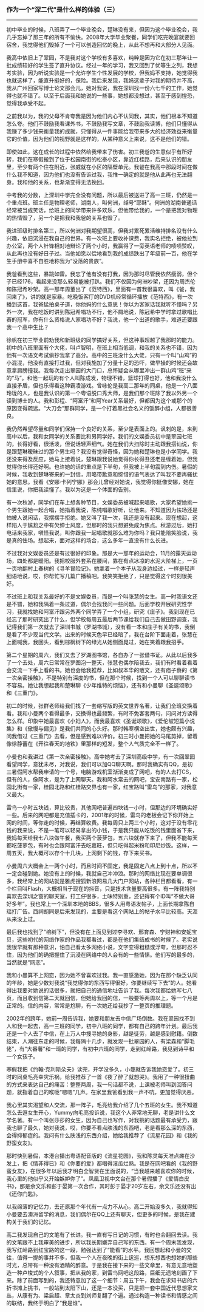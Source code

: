 <h3>作为一个“深二代”是什么样的体验（三）</h3>
<hr>

初中毕业的时候，八班弄了一个毕业晚会，楚琳没有来，但因为这个毕业晚会，我几乎忘掉了那三年的所有不愉快。2008年大学毕业聚餐，同学们吃完晚宴就要回宿舍，我觉得他们毁掉了一个可以创造回忆的晚上，从此不想再和大部分人见面。

我高中依旧上了翠园，不是我对这个学校有多喜欢，纯粹是因为它在初三那年让一批成绩较好的学生签了直升协议。经过一年的学习，我又回到了优等生之列，我想考实验，因为听说实验是一个允许学生个性发展的学校，但我妈不支持，她觉得我也就这样了，能直升挺好的，保险。我后来发现，我妈这辈子对我的期待并不高，我从广州回家写博士论文那会儿，她对我说，我在深圳找一份六七千的工作，她觉得也就不错了。以至于后面我和她说的一些事，她想都没想过，甚至于感到惶恐，觉得我承受不起。

之前我以为，我的父母不肯夸我是因为他们内心不认同我，其实，他们根本不知道怎么夸。他们不鼓励我看课外书，不鼓励我写文章，不鼓励我读博，他们只懂得从我赚了多少钱来衡量我的成就，只懂得从一件事能给我带来多大的经济效益来衡量它的价值，因为他们的视野就是这样的，从某种意义上来说，这不是他们的错。

即使如此，这在成长的过程中依然给我带来了伤害。初三我爸的生意似乎有所好转，我们在寒假搬到了位于松园南街的松泰小区，靠近红桂路，后来认识的朋友里，至少有两个住在附近，张威就在小区的隔壁单元。我爸在我高中那段时间在做什么我不知道，因为他们也没有告诉过我，我惟一确定的就是他从此再也无法翻身。我和他的关系，也渐渐变得无法挽回。

中考我的分数，上深圳中学完全没有问题，所以最后被送进了高一三班，仍然是一个重点班。班主任是物理老师，湖南人，叫何洲，绰号“耶稣”。何洲的湖南普通话经常被当成笑话，给班上的同学带来许多欢乐，但他带给我的，一个是把我对物理的热情毁了，另一个是把我和我爸的关系也毁了。

我进班级时排名第三，所以何洲对我期望很高，但我对累死累活维持排名没有什么兴趣，依旧沉浸在我自己的世界。有一次班上要收补课费，我实名拒绝，被他拉到办公室，两个人针锋相对地辩论了两个小时，我赢得了一旁英语老师的啧啧赞叹，从此再也没有好日子过。当他如愿以偿地看到我的成绩跌出了年级前一百，他在学生手册中喜不自胜地称我为“没落的贵族”。

我爸看到这些，暴跳如雷。我忘了他有没有打我，因为那时尽管我依然瘦弱，但个子已经176，看起来没那么轻易能被打趴。我们不仅因为何洲吵架，还因为周杰伦和陈冠希吵架。高一那年周董出了《范特西》，里面有一首我很喜欢，叫《爸，我回来了》，讲的就是家暴。吃晚饭客厅的DVD机经常循环播放《范特西》，有一次播到这首，我爸猛拍桌子道，你他妈的什么意思！你以为客家话我就听不懂吗？另外一次，我在吃饭时讲到陈冠希唱功不行，他不屑地说，陈冠希中学时拿过歌唱比赛的冠军，你有什么资格说人家唱功不好？我说，他一个出道的歌手，难道还要跟我一个高中生比？

徐帆在初三毕业前劝我和新班级的同学搞好关系，但这种事超越了我那时的能力。初中的八班里面有个大佬，叫卢智明，在班上相当低调，和我的关系也不错，因为他有一次语文考试偷抄我拿了高分。高中的三班没什么大佬，只有一个叫“山鸡”的小混混，他没有直接打过我，但对我施加了分量十足的恐吓，做早操的时候还会故意拿肩膀撞我。我每次走出翠园的大门口，总怀疑会从哪里冲出一群山鸡“班”来的“马”。和他一起玩的有个人叫陈成发，物理不错，篮球打得也好，他和我没什么直接矛盾，但也乐得看这种霸凌游戏。曾咏伦是我高二那年的同桌，他是一个八面玲珑的人，也是我认识的第一个粤语脱口秀大师，是我们那个班除了我以外另一个读到博士的人。我和彭程、“阿富汗”和阿Year关系最好，但都因为这个或那个的原因变得疏远。“大刀会”那群同学，是一个打着黑社会名义的饭醉小组，人都很善良。

我仍然希望尽量和同学们保持一个良好的关系，至少是表面上的。讽刺的是，来到高中以后，我和女同学的关系要比和男同学好。我们的文娱委员初中是翠园七班的，长得好看，很活泼，但说话轻声细气。她在我们大扫除时主动跟我搭讪说，你是跟楚琳暧昧过的那个男生吗？我没有觉得奇怪，因为她和楚琳也是小学同学。我还没来得及反应，她马上接着说，楚琳跟我说她觉得你长得丑还老是缠着她，但我觉得你长得还好啊。也许她的话的重点是下半句，但我被上半句震到内伤。暑假的时候，我收到楚琳寄来的一封信，用略带歉意和惋惜的语气表达了叫我不要再骚扰她的意思。我看《安娜·卡列宁娜》那会儿曾经对她说，我觉得你挺像安娜，她在信里说，你把我读懂了。我以为这是一个体面的告别。

有一次秋游，同学们在车上想各种节目，文娱委员被喊起来唱歌，大家希望她挑一个男生跟她一起合唱，她指着我说，陈纯唱歌好听，让他来。不知道因为怯场还是怕被人说闲话，我摆摆手拒绝。她又叫了我一次，我还是没有起来。现在想起，这样陷人于尴尬之中有欠绅士风度，但那时的我只想避免成为焦点。秋游过后，她打电话来我家，嗔怪我说，叫你跟我一起唱歌就那么难为你吗？我只能陪笑脸说，我是真的怯场。想起来，面对这样的场合，这么多年一直没有什么长进。

不过我对文娱委员还是有过很好的印象。那是大一那年的运动会，11月的露天运动场，四处都是暖阳。我把校服外套系在腰间，靠在有点冰凉的水泥大阶梯上，一页一页地翻村上春树的《寻羊冒险记》。她拿着一个本子从我身边经过，一样是轻声细语地说，哎，你帮忙写几篇广播稿吧。我笑笑拒绝了，只是觉得这个时刻很美好。

不过班上和我关系最好的不是文娱委员，而是一个叫张慧的女生。高一时我语文还是不错，她和我隔着一条过道，偶尔会找我问一些问题。后面学校开展研究性学习，我就找她和阿富汗跟另外两个同学弄了一个小组，研究《庄子》。我到现在已经忘了那时研究出了什么，但学校每周五最后两节课给我们自己去做田野调查，我记得我们第一次就去了深圳书城（罗湖书城），没有看一本和庄子有关的书，我倒是看了不少现当代文学。出来的时候天色早已经暗了，我在台阶下面走着，张慧在上面喊我，我回头，看到棕榈树下的绿光从她侧面晃过，她在笑着跟我招手。

第二个星期的周六，我们又去了罗湖图书馆，各自办了一张借书证。从此以后我多了一个去处，周六日常常在罗图泡一整天，张慧也偶尔陪我去，我们有时看着看着会交流一下手上看的书。她也会给我推荐，比如叔本华的散文，还有痞子蔡的《第一次亲密接触》，不是特别有深度的书，但在那个时候，找到一个人可以聊聊读书不容易。她让我想起我和楚琳聊《少年维特的烦恼》，还有和小曼聊《圣诞颂歌》和《三重门》。

初二的时候，张群老师给我们找了一套缩写版的英文世界名著，让我们全班交换着看。我和小曼两个看得最多，交换得也最频繁，有时不免客套两句，问问对方读得怎么样。印象中她最喜欢《小妇人》，而我最喜欢《圣诞颂歌》，《爱伦坡短篇小说集》和《傲慢与偏见》是我们共同的心头好。那时韩寒横空出世，她也颇有兴趣，问我借过《三重门》去看，但是感到难以评价。初三时小曼把她的马尾剪掉，留着像徐静蕾在《开往春天的地铁》里那样的短发，整个人气质完全不一样了。

小曼也和我讲过《第一次亲密接触》。高中她考去了深圳高级中学，有一次回翠园看望同学，意犹未尽，对我说，我们可以加QQ聊天啊。那时我确实有QQ，是初三暑假阿水帮我申请的一个号，电脑游戏机室渐渐变成了网吧，有的人去打CS，但有的人，像阿水，是为了上网聊天。我和阿水常去的网吧，宝安南路有一家，松园北街有一家，桂园北路和红桂路交界也有一家，红宝路叫“雷鸟”的那家，对我意义最大。

雷鸟一小时五块钱，算比较贵，其他网吧普遍四块钱一小时，但那边的环境确实好一些。后来的网吧都是充值插卡的，2001年的时候，雷鸟的老板会记下你开始上网的时间，等你走的时候，再结算收费。我每周只上两三个小时，这对于没有零花钱的我来说，不是一笔可以轻易拿出的小钱，于是我只能从吃饭的钱里面省下来，我妈每天给我七八块做午餐，我买两个菠萝包，五六块就存下来了，但我不能每天都吃菠萝包，有时也会跟阿富汗去吃嘉旺，但只吃得起米粉和印尼炒饭。这样，一周五天，我大概可以存个十几块，上网剩下的钱，存下来买书。

小曼周六大概会上一两个小时，而且时间不固定，我是固定八点上到十点，所以不一定会碰到她。她没有上的时候，我就自己冲冲浪。那时的网络比现在要单调很多，我经常上的网站就是雅虎搜狐新浪网易几大门户网站，各种栏目都看看，有一个栏目叫Flash，大概相当于现在的抖音，只是技术含量要高很多。有一阵我特别喜欢去深圳之窗的聊天室，打工仔很多，土味特别重，还记得有个ID叫“不做大哥好多年”。我也常上一个深圳本地的BBS，很多人用粤语发帖子，上面长期拿陈自瑶打广告。西祠胡同是后来发现的，主要是看这个网站上的帖子水平比较高。天涯从来没上过。

最后我也找到了“榕树下”，但没有在上面见到过李寻欢、邢育森、宁财神和安妮宝贝，这些初代的网络作家的作品我都看过，都是在他们集结成书的时候了。老实说我很早就有那种意识，怕自己看太多网络小说，文字变得粗糙或浮夸，但那时忍不住，因为他们的确把握住了沉浸在网络中的人会有的一些情愫。他们写的最多的，当然就是“网恋”。

我和小曼算不上网恋，因为她不曾喜欢过我。我一直感激她，因为在那个缺乏认同的年龄，她是少数对我说“我觉得你的东西写得很好，你要继续写下去”的人。她看得出我要对她说的话很多，就把自己的通信地址告诉了我。每次我都给她写七八页，而且收到信第二天就回信，但她给我回的信，一般要等两周以上，等一个月是正常的。信的内容，常常是尬聊，有一次她还给我抄了一整页的推理题。

2002年的跨年，她前一周告诉我，她要和朋友去中信广场倒数。我在翠园找不到人和我一起去，高一三班的同学，初中八班的同学，都有自己的跨年计划。最后我还是一个人去了中信，在上万人中搜寻她的身影，越是徒劳，越是感到慰籍。倒数结束，人潮往东走的时候，我每隔十几步，就发现一批翠园的人，有梁森和“脚毛佬”，有“大番薯”和一班的同学，有初中六班的同学，走到红岭路，我见到诗平和一个女孩子。

寒假我把《约翰·克利斯朵夫》读完，开学没多久，小曼就告诉我她恋爱了。初三时的同桌毛亮幸灾乐祸，给我推荐了一首《夜了醉了就想哭》。我用了一种很扭曲的方式来表达自己的痛苦：整整两周，我一句话都不说，上课被老师叫到回答问题，就指着自己的喉咙“嗯嗯”几声。在家里我爸看到我一声不吭，更加觉得厌恶。

我心里其实渴望和人交流，那一阵子，毛亮给我介绍了几个五班的女生。我不知道怎么去逗女生开心，Yummy向毛亮投诉说，我这个人非常地无聊，老是讲什么文学名著。有一个叫张莎莎的女生，因为自己也写作，对我挑的话题最有承受力，跟我也聊了最久，她对我说，哎，你要不看点肤浅的东西吧，老是看那么深的东西，会得抑郁症的。我问有什么肤浅的东西介绍，她给我推荐了《流星花园》和《我的野蛮女友》。

那时快到暑假，本港台播出粤语配音版的《流星花园》，我和陈灵每天准点瘫在沙发上，把《情非得已》和《你要的爱》都唱得滚瓜烂熟。我是在网吧看的《我的野蛮女友》，在很多年以后我才明白全智贤在里面说的，“当我越来越喜欢你的时候，我心里的他似乎又开始嫉妒你了”。凤凰卫视中文台在那个暑假播了《爱情白皮书》，那是余文乐和彭于晏第一次合作，其时彭于晏才20岁左右，余文乐还没有出《还你门匙》。

以我绵薄的记忆力，去还原那个年代有一点力不从心。高二开始没多久，我就得知小曼要去澳洲留学的消息，我们偶尔在QQ上还有聊天，但更多的时候，是我在建构关于我们的记忆。

高二我发现自己的文笔有了长进。我一直有写日记的习惯，有时也会翻回去读。我的文笔跟不上我审美的进步，所以我长期嫌弃自己写的东西。有一个周末我发现，我写红岭路到红宝路的这一段，勉强达到了“能看”的水平。我回想起和小曼的交往，值得一提的事并不多，但我一个人在夜晚的街上逡巡，想东想西也想她的那些时光，总带有一种没有酒精的醉意。于是我在接下来的一些文章里，有意无意地塑造一种卢梭式的个人叙事，把从我的家，到雷鸟网吧这段路，巨细无遗地刻画了下来。除了前面写到的，我还特意加了这一个细节：周五下午，我会在求知书店的六折书摊上挑书，一般站到太阳下山，还是一本没买，只是把一套中国近代思想家文丛，从康有为、梁启超、章太炎到刘师复翻了个遍。通过构造一种读书和情感之间的联结，我终于明白了“我是谁”。

